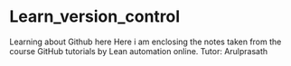 # Learn_version_control
Learning about Github here
Here i am enclosing the notes taken from the course GitHub tutorials by Lean automation online.
Tutor: Arulprasath
